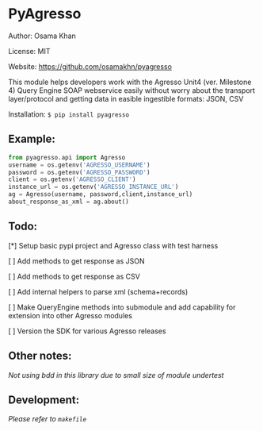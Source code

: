 PyAgresso
===================

Author: Osama Khan

License: MIT

Website: https://github.com/osamakhn/pyagresso


This module helps developers work with the Agresso Unit4 (ver. Milestone 4) Query Engine
SOAP webservice easily without worry about the transport layer/protocol and getting data in easible
ingestible formats: JSON, CSV

Installation:
`$ pip install pyagresso`

## Example:

```python
from pyagresso.api import Agresso
username = os.getenv('AGRESSO_USERNAME')
password = os.getenv('AGRESSO_PASSWORD')
client = os.getenv('AGRESSO_CLIENT')
instance_url = os.getenv('AGRESSO_INSTANCE_URL')
ag = Agresso(username, password,client,instance_url)
about_response_as_xml = ag.about()
```

## Todo:
[*] Setup basic pypi project and Agresso class with test harness

[ ] Add methods to get response as JSON

[ ] Add methods to get response as CSV

[ ] Add internal helpers to parse xml (schema+records)

[ ] Make QueryEngine methods into submodule and add capability for extension into other Agresso modules

[ ] Version the SDK for various Agresso releases

## Other notes: 
_Not using bdd in this library due to small size of module undertest_

## Development:
_Please refer to `makefile`_